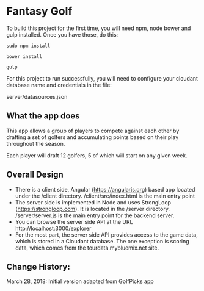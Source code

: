 # Fantasy Golf

To build this project for the first time, you will need npm, node bower and gulp installed.  Once you have those, do this:

```
sudo npm install

bower install

gulp
```

For this project to run successfully, you will need to configure your cloudant database
name and credentials in the file:


server/datasources.json

## What the app does

This app allows a group of players to compete against each other by drafting a set of golfers and
accumulating points based on their play throughout the season.

Each player will draft 12 golfers, 5 of which will start on any given week.

## Overall Design

- There is a client side, Angular (https://angularjs.org) based app located under the /client directory.  /client/src/index.html is the main entry point
- The server side is implemented in Node and uses StrongLoop (https://strongloop.com). It is located in the /server directory.  /server/server.js is the main entry point for the backend server.
- You can browse the server side API at the URL http://localhost:3000/explorer
- For the most part, the server side API provides access to the game data, which is stored in a Cloudant database.  The one exception is scoring data, which comes from the tourdata.mybluemix.net site.



## Change History:

March 28, 2018:
Initial version adapted from GolfPicks app
